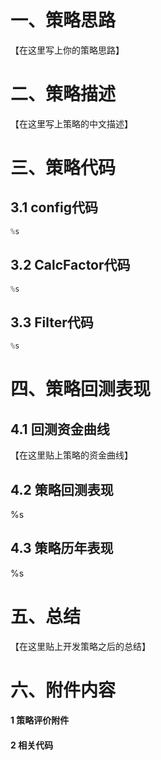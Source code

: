 # 一、策略思路

【在这里写上你的策略思路】

# 二、策略描述

【在这里写上策略的中文描述】

# 三、策略代码

## 3.1 config代码
```python
%s
```

## 3.2 CalcFactor代码
```python
%s
```

## 3.3 Filter代码
```python
%s
```

# 四、策略回测表现

## 4.1 回测资金曲线
【在这里贴上策略的资金曲线】

## 4.2 策略回测表现
%s

## 4.3 策略历年表现
%s

# 五、总结
【在这里贴上开发策略之后的总结】

# 六、附件内容
#### 1 策略评价附件
#### 2 相关代码
